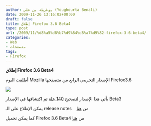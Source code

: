 ```yaml
---
author: يوغرطة بن علي (Youghourta Benali)
date: 2009-11-26 13:16:02+00:00
draft: false
title: إطلاق Firefox 3.6 Beta4
type: post
url: /2009/11/%d8%a5%d8%b7%d9%84%d8%a7%d9%82-firefox-3-6-beta4/
categories:
- Web
- متصفحات
tags:
- Firefox
---
```


**إطلاق Firefox 3.6 Beta4**



أطلقت اليوم Mozilla الإصدار التجريبي الرابع من متصفحها Firefox3.6

![](https://www.it-scoop.com/wp-content/uploads/2009/11/mozilla-firefox3.6Beta.jpg)


يأتي هذا الإصدار لتصحيح [140 علة](https://bugzilla.mozilla.org/buglist.cgi?quicksearch=ALL%20status1.9.2:beta4-fixed) تم اكتشافها في الإصدار Beta3

يمكن الإطلاع على الـ release notes    من [هنا](http://www.mozilla.com/en-US/firefox/3.6b4/releasenotes/)

كما يمكن تحميل Firefox 3.6 Beta4 من [هنا](http://www.mozilla.com/en-US/products/download.html?product=firefox-3.6b3&os=win&lang=en-US)
